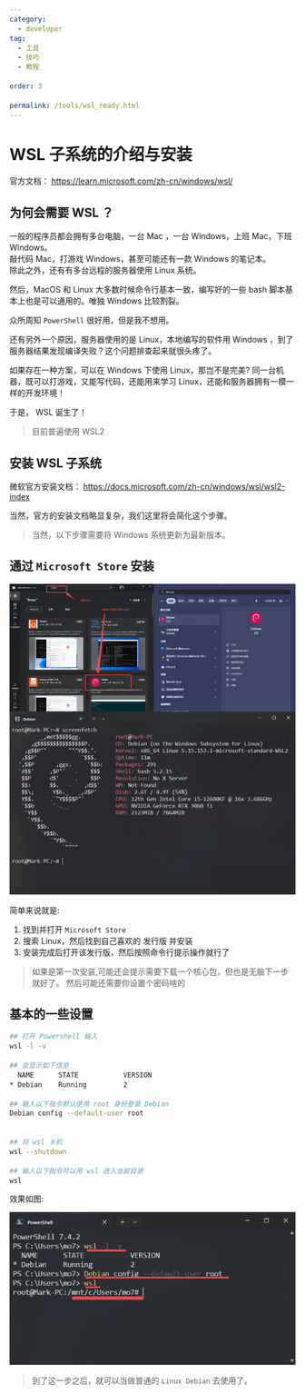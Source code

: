 ```yaml
---
category:
  - developer
tag:
  - 工具
  - 技巧
  - 教程

order: 3

permalink: /tools/wsl_ready.html
---
```


# WSL 子系统的介绍与安装

官方文档：
https://learn.microsoft.com/zh-cn/windows/wsl/

## 为何会需要 WSL ？

一般的程序员都会拥有多台电脑，一台 Mac ，一台 Windows，上班 Mac，下班 Windows。\
敲代码 Mac，打游戏 Windows，甚至可能还有一款 Windows 的笔记本。\
除此之外，还有有多台远程的服务器使用 Linux 系统。

然后，MacOS 和 Linux 大多数时候命令行基本一致，编写好的一些 bash 脚本基本上也是可以通用的。唯独 Windows 比较割裂。

众所周知 `PowerShell` 很好用，但是我不想用。

还有另外一个原因，服务器使用的是 Linux，本地编写的软件用 Windows ，到了服务器结果发现编译失败？这个问题排查起来就很头疼了。

如果存在一种方案，可以在 Windows 下使用 Linux，那岂不是完美? 同一台机器，既可以打游戏，又能写代码，还能用来学习 Linux，还能和服务器拥有一模一样的开发环境！

于是， WSL 诞生了！

> 目前普遍使用 WSL2

## 安装 WSL 子系统

微软官方安装文档：
<https://docs.microsoft.com/zh-cn/windows/wsl/wsl2-index>

当然，官方的安装文档略显复杂，我们这里将会简化这个步骤。

> 当然，以下步骤需要将 Windows 系统更新为最新版本。

## 通过 `Microsoft Store` 安装

![安装WSL](./image/install_wsl.png)

简单来说就是:

1. 找到并打开 `Microsoft Store`
2. 搜索 Linux，然后找到自己喜欢的 发行版 并安装
3. 安装完成后打开该发行版，然后按照命令行提示操作就行了

> 如果是第一次安装,可能还会提示需要下载一个核心包，但也是无脑下一步就好了。
> 然后可能还需要你设置个密码啥的

## 基本的一些设置

```bash
## 打开 Powershell 输入
wsl -l -v

## 会显示如下信息
  NAME      STATE           VERSION
* Debian    Running         2

## 输入以下指令默认使用 root 身份登录 Debian
Debian config --default-user root


## 将 wsl 关机
wsl --shutdown

## 输入以下指令可以用 wsl 进入当前目录
wsl

```

效果如图:

![wsl基本设置](./image/config_wsl.png)

> 到了这一步之后，就可以当做普通的 `Linux Debian` 去使用了。
